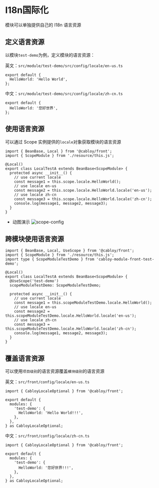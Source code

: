 # I18n国际化

模块可以单独提供自己的 I18n 语言资源

## 定义语言资源

以模块`test-demo`为例，定义模块的语言资源：

英文：`src/module/test-demo/src/config/locale/en-us.ts`

```typescript{2}
export default {
  HelloWorld: 'Hello World',
};
```

中文：`src/module/test-demo/src/config/locale/zh-cn.ts`

```typescript{2}
export default {
  HelloWorld: '您好世界',
};
```

## 使用语言资源

可以通过 Scope 实例提供的`locale`对象获取模块的语言资源

```typescript{7-13}
import { BeanBase, Local } from '@cabloy/front';
import { ScopeModule } from './resource/this.js';

@Local()
export class LocalTestA extends BeanBase<ScopeModule> {
  protected async __init__() {
    // use current locale
    const message1 = this.scope.locale.HelloWorld();
    // use locale en-us
    const message2 = this.scope.locale.HelloWorld.locale('en-us');
    // use locale zh-cn
    const message3 = this.scope.locale.HelloWorld.locale('zh-cn');
    console.log(message1, message2, message3);
  }
}
```

- 动图演示
  ![scope-config](https://cabloy-1258265067.cos.ap-shanghai.myqcloud.com/image/scope-config.gif)

## 跨模块使用语言资源

```typescript{3,7-8,11-17}
import { BeanBase, Local, UseScope } from '@cabloy/front';
import { ScopeModule } from './resource/this.js';
import type { ScopeModuleTestDemo } from 'cabloy-module-front-test-demo';

@Local()
export class LocalTestA extends BeanBase<ScopeModule> {
  @UseScope('test-demo')
  scopeModuleTestDemo: ScopeModuleTestDemo;

  protected async __init__() {
    // use current locale
    const message1 = this.scopeModuleTestDemo.locale.HelloWorld();
    // use locale en-us
    const message2 = this.scopeModuleTestDemo.locale.HelloWorld.locale('en-us');
    // use locale zh-cn
    const message3 = this.scopeModuleTestDemo.locale.HelloWorld.locale('zh-cn');
    console.log(message1, message2, message3);
  }
}
```

## 覆盖语言资源

可以使用`项目级别`的语言资源覆盖`模块级别`的语言资源

英文：`src/front/config/locale/en-us.ts`

```typescript{5-7}
import { CabloyLocaleOptional } from '@cabloy/front';

export default {
  modules: {
    'test-demo': {
      HelloWorld: 'Hello World!!!',
    },
  },
} as CabloyLocaleOptional;
```

中文：`src/front/config/locale/zh-cn.ts`

```typescript{5-7}
import { CabloyLocaleOptional } from '@cabloy/front';

export default {
  modules: {
    'test-demo': {
      HelloWorld: '您好世界!!!',
    },
  },
} as CabloyLocaleOptional;
```

